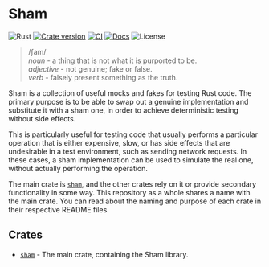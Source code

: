 # Sham

![Rust](https://img.shields.io/badge/Rust-1.81%2B-b7410e?style=flat&logo=rust&logoColor=white&labelColor=b7410e)
[![Crate version](https://img.shields.io/crates/v/sham?style=flat)](https://crates.io/crates/sham)
[![CI](https://img.shields.io/github/actions/workflow/status/danwilliams/sham/ci.yml?style=flat&logo=github&logoColor=white&label=build%2Ftest)](https://github.com/danwilliams/sham/actions/workflows/ci.yml)
[![Docs](https://img.shields.io/docsrs/sham?style=flat&logo=docs.rs&logoColor=white)](https://docs.rs/crate/sham/latest)
![License](https://img.shields.io/github/license/danwilliams/sham?style=flat)

> /ʃam/\
> *noun*      - a thing that is not what it is purported to be.\
> *adjective* - not genuine; fake or false.\
> *verb*      - falsely present something as the truth.

Sham is a collection of useful mocks and fakes for testing Rust code. The
primary purpose is to be able to swap out a genuine implementation and
substitute it with a sham one, in order to achieve deterministic testing
without side effects.

This is particularly useful for testing code that usually performs a particular
operation that is either expensive, slow, or has side effects that are
undesirable in a test environment, such as sending network requests. In these
cases, a sham implementation can be used to simulate the real one, without
actually performing the operation.

The main crate is [`sham`](crates/sham/README.md), and the other crates rely on
it or provide secondary functionality in some way. This repository as a whole
shares a name with the main crate. You can read about the naming and purpose of
each crate in their respective README files.

## Crates

  - [`sham`](crates/sham/README.md) - The main crate, containing the Sham
    library.


